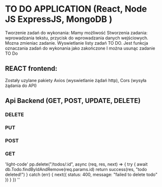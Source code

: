 # TO DO APPLICATION (React, Node JS ExpressJS, MongoDB )

Tworzenie zadań do wykonania:
Mamy możliwość Stworzenia zadania: wprowadzania tekstu, przycisk do wprowadzania danych wejściowych.
Mozna zmieniac zadanie.
Wyswietlanie listy zadań TO DO.
Jest funkcja oznaczania zadań do wykonania jako zakończone
I można usunąc zadanie TO Do

## REACT frontend:
Zostały uzylane pakiety Axios (wyswietlanie żądań http), Cors (wysyła żądania do API)
     



## Api Backend (GET, POST, UPDATE, DELETE)


###  DELETE 

###  PUT 

###  POST

###  GET
'light-code'
pp.delete("/todos/:id", async (req, res, next) => {
  try {
    await db.Todo.findByIdAndRemove(req.params.id)
    return success(res, "todo deleted!")
  } catch (err) {
    next({ status: 400, message: "failed to delete todo" })
  }
})
''
